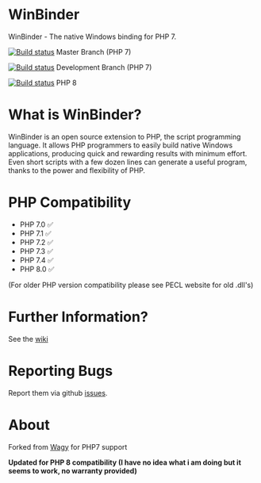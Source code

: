 WinBinder
=========
WinBinder - The native Windows binding for PHP 7.


[![Build status](https://ci.appveyor.com/api/projects/status/github/crispy-computing-machine/Winbinder?svg=true&branch=master)](https://ci.appveyor.com/api/projects/status/github/crispy-computing-machine/Winbinder?svg=true&branch=master) Master Branch (PHP 7)

[![Build status](https://ci.appveyor.com/api/projects/status/github/crispy-computing-machine/Winbinder?svg=true&branch=develop)](https://ci.appveyor.com/api/projects/status/github/crispy-computing-machine/Winbinder?svg=true&branch=develop) Development Branch (PHP 7)

[![Build status](https://ci.appveyor.com/api/projects/status/github/crispy-computing-machine/Winbinder?svg=true&branch=php8)](https://ci.appveyor.com/api/projects/status/github/crispy-computing-machine/Winbinder?svg=true&branch=php8) PHP 8


What is WinBinder?
==================

WinBinder is an open source extension to PHP, the script programming language. It allows PHP programmers to easily build native Windows applications, producing quick and rewarding results with minimum effort. Even short scripts with a few dozen lines can generate a useful program, thanks to the power and flexibility of PHP.

PHP Compatibility
========================================================
- PHP 7.0 ✅
- PHP 7.1 ✅
- PHP 7.2 ✅
- PHP 7.3 ✅
- PHP 7.4 ✅
- PHP 8.0 ✅

(For older PHP version compatibility please see PECL website for old .dll's)

Further Information?
=================================

See the [wiki](https://github.com/crispy-computing-machine/Winbinder/wiki)

Reporting Bugs
========================

Report them via github [issues](https://github.com/crispy-computing-machine/Winbinder/issues).

About
========================
Forked from [Wagy](https://github.com/wagy/WinBinder) for PHP7 support

**Updated for PHP 8 compatibility (I have no idea what i am doing but it seems to work, no warranty provided)**
